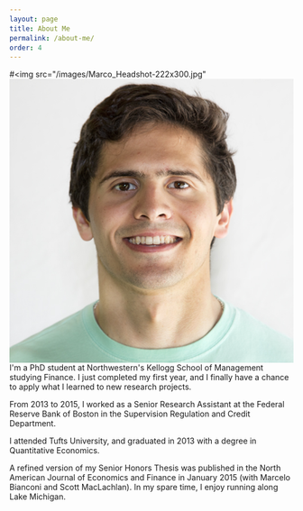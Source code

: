 ```yaml
---
layout: page
title: About Me
permalink: /about-me/
order: 4
---
```


#<img src="/images/Marco_Headshot-222x300.jpg"
<img src="/images/MC original.jpg"
style="float:right;margin-left:40px">

I'm a PhD student at Northwestern's Kellogg School of Management studying Finance.  I just completed my first year, and I finally have a chance to apply what I learned to new research projects.

From 2013 to 2015, I worked as a Senior Research Assistant at the Federal Reserve Bank of Boston in the Supervision Regulation and Credit Department.

I attended Tufts University, and graduated in 2013 with a degree in Quantitative Economics.

A refined version of my Senior Honors Thesis was published in the North American
Journal of Economics and Finance in January 2015 (with Marcelo Bianconi and
Scott MacLachlan). In my spare time, I enjoy running along Lake Michigan.
